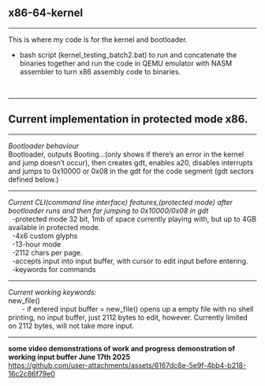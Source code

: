 ## x86-64-kernel

---
This is where my code is for the kernel and bootloader.
+ bash script (kernel_testing_batch2.bat) to run and concatenate the binaries together and run the code in QEMU emulator with NASM assembler to turn x86 assembly code to binaries.<br>
<br>

---
Current implementation in protected mode x86. 
---

---

*Bootloader behaviour*<br>
Bootloader, outputs Booting…(only shows if there’s an error in the kernel and jump doesn’t occur), then creates gdt, enables a20, disables interrupts and jumps to 0x10000 or 0x08 in the gdt for the code segment (gdt sectors defined below.) <br>

---

*Current CLI(command line interface) features,(protected mode) after bootloader runs and then far jumping to 0x10000/0x08 in gdt*<br>
&nbsp;&nbsp;-protected mode 32 bit, 1mb of space currently playing with, but up to 4GB available in protected mode. <br>
&nbsp;&nbsp;-4x6 custom glyphs<br>
&nbsp;&nbsp;-13-hour mode<br>
&nbsp;&nbsp;-2112 chars per page.<br>
&nbsp;&nbsp;-accepts input into input buffer, with cursor to edit input before entering.<br>
&nbsp;&nbsp;-keywords for commands<br>

---

*Current working keywords:*<br>
new_file() <br>
&nbsp;&nbsp;&nbsp;&nbsp;&nbsp;&nbsp;&nbsp;- if entered input buffer = new_file() opens up a empty file with no shell printing, no input buffer, just 2112 bytes to edit, however. Currently limited on 2112 bytes, will not take more input.<br>
						
---


**some video demonstrations of work and progress**
**demonstration of working input buffer June 17th 2025**<br>
https://github.com/user-attachments/assets/6167dc8e-5e9f-4bb4-b218-16c2c86f79e0



